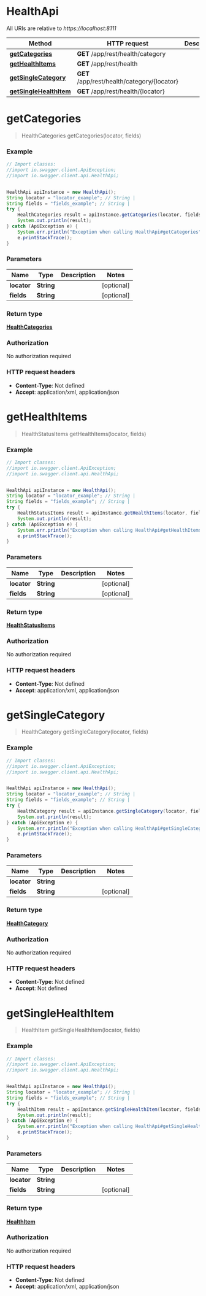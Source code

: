 # HealthApi

All URIs are relative to *https://localhost:8111*

Method | HTTP request | Description
------------- | ------------- | -------------
[**getCategories**](HealthApi.md#getCategories) | **GET** /app/rest/health/category | 
[**getHealthItems**](HealthApi.md#getHealthItems) | **GET** /app/rest/health | 
[**getSingleCategory**](HealthApi.md#getSingleCategory) | **GET** /app/rest/health/category/{locator} | 
[**getSingleHealthItem**](HealthApi.md#getSingleHealthItem) | **GET** /app/rest/health/{locator} | 


<a name="getCategories"></a>
# **getCategories**
> HealthCategories getCategories(locator, fields)



### Example
```java
// Import classes:
//import io.swagger.client.ApiException;
//import io.swagger.client.api.HealthApi;


HealthApi apiInstance = new HealthApi();
String locator = "locator_example"; // String | 
String fields = "fields_example"; // String | 
try {
    HealthCategories result = apiInstance.getCategories(locator, fields);
    System.out.println(result);
} catch (ApiException e) {
    System.err.println("Exception when calling HealthApi#getCategories");
    e.printStackTrace();
}
```

### Parameters

Name | Type | Description  | Notes
------------- | ------------- | ------------- | -------------
 **locator** | **String**|  | [optional]
 **fields** | **String**|  | [optional]

### Return type

[**HealthCategories**](HealthCategories.md)

### Authorization

No authorization required

### HTTP request headers

 - **Content-Type**: Not defined
 - **Accept**: application/xml, application/json

<a name="getHealthItems"></a>
# **getHealthItems**
> HealthStatusItems getHealthItems(locator, fields)



### Example
```java
// Import classes:
//import io.swagger.client.ApiException;
//import io.swagger.client.api.HealthApi;


HealthApi apiInstance = new HealthApi();
String locator = "locator_example"; // String | 
String fields = "fields_example"; // String | 
try {
    HealthStatusItems result = apiInstance.getHealthItems(locator, fields);
    System.out.println(result);
} catch (ApiException e) {
    System.err.println("Exception when calling HealthApi#getHealthItems");
    e.printStackTrace();
}
```

### Parameters

Name | Type | Description  | Notes
------------- | ------------- | ------------- | -------------
 **locator** | **String**|  | [optional]
 **fields** | **String**|  | [optional]

### Return type

[**HealthStatusItems**](HealthStatusItems.md)

### Authorization

No authorization required

### HTTP request headers

 - **Content-Type**: Not defined
 - **Accept**: application/xml, application/json

<a name="getSingleCategory"></a>
# **getSingleCategory**
> HealthCategory getSingleCategory(locator, fields)



### Example
```java
// Import classes:
//import io.swagger.client.ApiException;
//import io.swagger.client.api.HealthApi;


HealthApi apiInstance = new HealthApi();
String locator = "locator_example"; // String | 
String fields = "fields_example"; // String | 
try {
    HealthCategory result = apiInstance.getSingleCategory(locator, fields);
    System.out.println(result);
} catch (ApiException e) {
    System.err.println("Exception when calling HealthApi#getSingleCategory");
    e.printStackTrace();
}
```

### Parameters

Name | Type | Description  | Notes
------------- | ------------- | ------------- | -------------
 **locator** | **String**|  |
 **fields** | **String**|  | [optional]

### Return type

[**HealthCategory**](HealthCategory.md)

### Authorization

No authorization required

### HTTP request headers

 - **Content-Type**: Not defined
 - **Accept**: Not defined

<a name="getSingleHealthItem"></a>
# **getSingleHealthItem**
> HealthItem getSingleHealthItem(locator, fields)



### Example
```java
// Import classes:
//import io.swagger.client.ApiException;
//import io.swagger.client.api.HealthApi;


HealthApi apiInstance = new HealthApi();
String locator = "locator_example"; // String | 
String fields = "fields_example"; // String | 
try {
    HealthItem result = apiInstance.getSingleHealthItem(locator, fields);
    System.out.println(result);
} catch (ApiException e) {
    System.err.println("Exception when calling HealthApi#getSingleHealthItem");
    e.printStackTrace();
}
```

### Parameters

Name | Type | Description  | Notes
------------- | ------------- | ------------- | -------------
 **locator** | **String**|  |
 **fields** | **String**|  | [optional]

### Return type

[**HealthItem**](HealthItem.md)

### Authorization

No authorization required

### HTTP request headers

 - **Content-Type**: Not defined
 - **Accept**: application/xml, application/json

